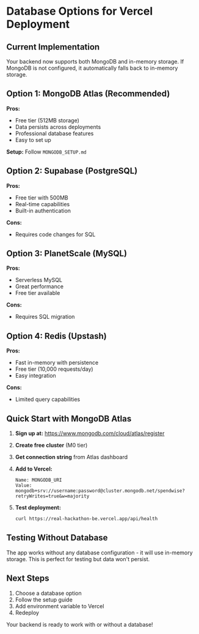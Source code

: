 # Database Options for Vercel Deployment

## Current Implementation
Your backend now supports both MongoDB and in-memory storage. If MongoDB is not configured, it automatically falls back to in-memory storage.

## Option 1: MongoDB Atlas (Recommended)
**Pros:**
- Free tier (512MB storage)
- Data persists across deployments
- Professional database features
- Easy to set up

**Setup:** Follow `MONGODB_SETUP.md`

## Option 2: Supabase (PostgreSQL)
**Pros:**
- Free tier with 500MB
- Real-time capabilities
- Built-in authentication

**Cons:**
- Requires code changes for SQL

## Option 3: PlanetScale (MySQL)
**Pros:**
- Serverless MySQL
- Great performance
- Free tier available

**Cons:**
- Requires SQL migration

## Option 4: Redis (Upstash)
**Pros:**
- Fast in-memory with persistence
- Free tier (10,000 requests/day)
- Easy integration

**Cons:**
- Limited query capabilities

## Quick Start with MongoDB Atlas

1. **Sign up at:** https://www.mongodb.com/cloud/atlas/register

2. **Create free cluster** (M0 tier)

3. **Get connection string** from Atlas dashboard

4. **Add to Vercel:**
   ```
   Name: MONGODB_URI
   Value: mongodb+srv://username:password@cluster.mongodb.net/spendwise?retryWrites=true&w=majority
   ```

5. **Test deployment:**
   ```bash
   curl https://real-hackathon-be.vercel.app/api/health
   ```

## Testing Without Database
The app works without any database configuration - it will use in-memory storage. This is perfect for testing but data won't persist.

## Next Steps
1. Choose a database option
2. Follow the setup guide
3. Add environment variable to Vercel
4. Redeploy

Your backend is ready to work with or without a database!